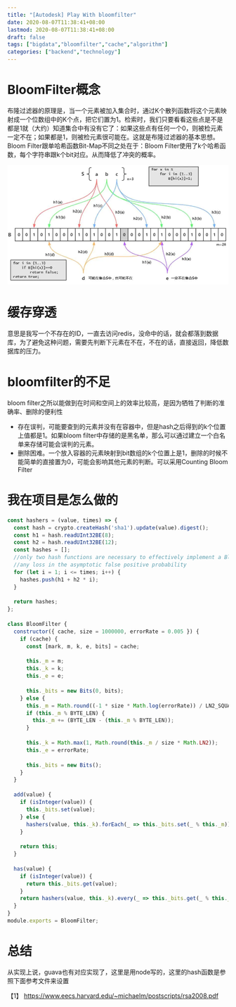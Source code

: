 ```yaml
---
title: "[Autodesk] Play With bloomfilter"
date: 2020-08-07T11:38:41+08:00
lastmod: 2020-08-07T11:38:41+08:00
draft: false
tags: ["bigdata","bloomfilter","cache","algorithm"]
categories: ["backend","technology"]
---
```



# BloomFilter概念
布隆过滤器的原理是，当一个元素被加入集合时，通过K个散列函数将这个元素映射成一个位数组中的K个点，把它们置为1。检索时，我们只要看看这些点是不是都是1就（大约）知道集合中有没有它了：如果这些点有任何一个0，则被检元素一定不在；如果都是1，则被检元素很可能在。这就是布隆过滤器的基本思想。
Bloom Filter跟单哈希函数Bit-Map不同之处在于：Bloom Filter使用了k个哈希函数，每个字符串跟k个bit对应。从而降低了冲突的概率。

![bloomfilter](/images/bloomfilter.jpg)

# 缓存穿透
意思是我写一个不存在的ID，一直去访问redis，没命中的话，就会都落到数据库，为了避免这种问题，需要先判断下元素在不在，不在的话，直接返回，降低数据库的压力。
# bloomfilter的不足
bloom filter之所以能做到在时间和空间上的效率比较高，是因为牺牲了判断的准确率、删除的便利性
* 存在误判，可能要查到的元素并没有在容器中，但是hash之后得到的k个位置上值都是1。如果bloom filter中存储的是黑名单，那么可以通过建立一个白名单来存储可能会误判的元素。
* 删除困难。一个放入容器的元素映射到bit数组的k个位置上是1，删除的时候不能简单的直接置为0，可能会影响其他元素的判断。可以采用Counting Bloom Filter


# 我在项目是怎么做的

```JavaScript
const hashers = (value, times) => {
  const hash = crypto.createHash('sha1').update(value).digest();
  const h1 = hash.readUInt32BE(8);
  const h2 = hash.readUInt32BE(12);
  const hashes = [];
  //only two hash functions are necessary to effectively implement a Bloom filter without 
  //any loss in the asymptotic false positive probability
  for (let i = 1; i <= times; i++) {
    hashes.push(h1 + h2 * i);
  }

  return hashes;
};

class BloomFilter {
  constructor({ cache, size = 1000000, errorRate = 0.005 }) {
    if (cache) {
      const [mark, m, k, e, bits] = cache;

      this._m = m;
      this._k = k;
      this._e = e;

      this._bits = new Bits(0, bits);
    } else {
      this._m = Math.round((-1 * size * Math.log(errorRate)) / LN2_SQUARE);
      if (this._m % BYTE_LEN) {
        this._m += (BYTE_LEN - (this._m % BYTE_LEN));
      }

      this._k = Math.max(1, Math.round(this._m / size * Math.LN2));
      this._e = errorRate;

      this._bits = new Bits();
    }
  }

  add(value) {
    if (isInteger(value)) {
      this._bits.set(value);
    } else {
      hashers(value, this._k).forEach(_ => this._bits.set(_ % this._m));
    }

    return this;
  }

  has(value) {
    if (isInteger(value)) {
      return this._bits.get(value);
    }
    return hashers(value, this._k).every(_ => this._bits.get(_ % this._m));
  }
}
module.exports = BloomFilter;

```

# 总结
从实现上说，guava也有对应实现了，这里是用node写的，这里的hash函数是参照下面参考文件来设置

【1】 https://www.eecs.harvard.edu/~michaelm/postscripts/rsa2008.pdf